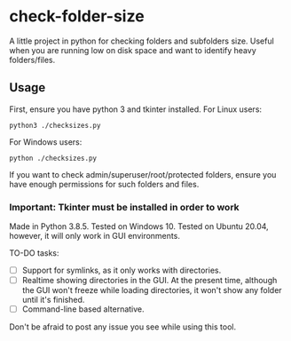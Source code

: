 # check-folder-size
A little project in python for checking folders and subfolders size. Useful when you are running low on disk space and want to identify heavy folders/files.

## Usage
First, ensure you have python 3 and tkinter installed.
For Linux users:
```
python3 ./checksizes.py
```
For Windows users:
```
python ./checksizes.py
```
If you want to check admin/superuser/root/protected folders, ensure you have enough permissions for such folders and files.

### Important: Tkinter must be installed in order to work

Made in Python 3.8.5.
Tested on Windows 10.
Tested on Ubuntu 20.04, however, it will only work in GUI environments.

TO-DO tasks:
 - [ ] Support for symlinks, as it only works with directories.
 - [ ] Realtime showing directories in the GUI. At the present time, although the GUI won't freeze while loading directories, it won't show any folder until it's finished.
 - [ ] Command-line based alternative.

Don't be afraid to post any issue you see while using this tool.